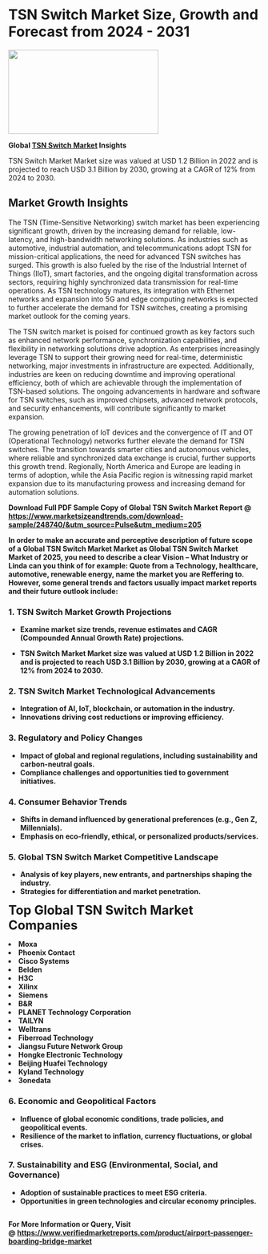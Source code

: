 <H1>TSN Switch Market Size, Growth and Forecast from 2024 - 2031</H1><img class="aligncenter size-medium wp-image-584254" src="https://thirdeyenews.in/wp-content/uploads/2024/09/Global-Market-Research-300x168.jpeg" alt="" width="300" height="168" /><p><strong>Global&nbsp;<a href="https://www.marketsizeandtrends.com/download-sample/248740/&amp;utm_source=Pulse&amp;utm_medium=205">TSN Switch Market</a> Insights</strong></p><p>TSN Switch Market Market size was valued at USD 1.2 Billion in 2022 and is projected to reach USD 3.1 Billion by 2030, growing at a CAGR of 12% from 2024 to 2030.</p><p><h2>Market Growth Insights</h2> <p>The TSN (Time-Sensitive Networking) switch market has been experiencing significant growth, driven by the increasing demand for reliable, low-latency, and high-bandwidth networking solutions. As industries such as automotive, industrial automation, and telecommunications adopt TSN for mission-critical applications, the need for advanced TSN switches has surged. This growth is also fueled by the rise of the Industrial Internet of Things (IIoT), smart factories, and the ongoing digital transformation across sectors, requiring highly synchronized data transmission for real-time operations. As TSN technology matures, its integration with Ethernet networks and expansion into 5G and edge computing networks is expected to further accelerate the demand for TSN switches, creating a promising market outlook for the coming years.</p> <p><strong></strong></p> <p>The TSN switch market is poised for continued growth as key factors such as enhanced network performance, synchronization capabilities, and flexibility in networking solutions drive adoption. As enterprises increasingly leverage TSN to support their growing need for real-time, deterministic networking, major investments in infrastructure are expected. Additionally, industries are keen on reducing downtime and improving operational efficiency, both of which are achievable through the implementation of TSN-based solutions. The ongoing advancements in hardware and software for TSN switches, such as improved chipsets, advanced network protocols, and security enhancements, will contribute significantly to market expansion.</p> <p>The growing penetration of IoT devices and the convergence of IT and OT (Operational Technology) networks further elevate the demand for TSN switches. The transition towards smarter cities and autonomous vehicles, where reliable and synchronized data exchange is crucial, further supports this growth trend. Regionally, North America and Europe are leading in terms of adoption, while the Asia Pacific region is witnessing rapid market expansion due to its manufacturing prowess and increasing demand for automation solutions.</p> <p><strong></p><p><span class=""><strong>Download Full PDF Sample Copy of Global TSN Switch Market Report</strong> @ <a href="https://www.marketsizeandtrends.com/download-sample/248740/&amp;utm_source=Pulse&amp;utm_medium=205" target="_blank">https://www.marketsizeandtrends.com/download-sample/248740/&amp;utm_source=Pulse&amp;utm_medium=205</a></span></p><p>In order to make an accurate and perceptive description of future scope of a Global&nbsp;TSN Switch Market Market as Global&nbsp;TSN Switch Market Market of 2025, you need to describe a clear Vision &ndash; What Industry or Linda can you think of for example: Quote from a Technology, healthcare, automotive, renewable energy, name the market you are Reffering to. However, some general trends and factors usually impact market reports and their future outlook include:</p><h3>1.&nbsp;<strong>TSN Switch Market Growth Projections</strong></h3><ul><li>Examine market size trends, revenue estimates and CAGR (Compounded Annual Growth Rate) projections.</li><li><p>TSN Switch Market Market size was valued at USD 1.2 Billion in 2022 and is projected to reach USD 3.1 Billion by 2030, growing at a CAGR of 12% from 2024 to 2030.</p></li></ul><h3>2.&nbsp;<strong>TSN Switch Market Technological Advancements</strong></h3><ul><li>Integration of AI, IoT, blockchain, or automation in the industry.</li><li>Innovations driving cost reductions or improving efficiency.</li></ul><h3>3.&nbsp;<strong>Regulatory and Policy Changes</strong></h3><ul><li>Impact of global and regional regulations, including sustainability and carbon-neutral goals.</li><li>Compliance challenges and opportunities tied to government initiatives.</li></ul><h3>4.&nbsp;<strong>Consumer Behavior Trends</strong></h3><ul><li>Shifts in demand influenced by generational preferences (e.g., Gen Z, Millennials).</li><li>Emphasis on eco-friendly, ethical, or personalized products/services.</li></ul><h3>5.&nbsp;<strong>Global TSN Switch Market Competitive Landscape</strong></h3><ul><li>Analysis of key players, new entrants, and partnerships shaping the industry.</li><li>Strategies for differentiation and market penetration.</li></ul><p data-pm-slice="1 1 []"><span style="color: inherit; font-family: inherit; font-size: 25px;">Top Global TSN Switch Market Companies</span></p><div class="" data-test-id=""><p><li>Moxa</li><li> Phoenix Contact</li><li> Cisco Systems</li><li> Belden</li><li> H3C</li><li> Xilinx</li><li> Siemens</li><li> B&R</li><li> PLANET Technology Corporation</li><li> TAILYN</li><li> Welltrans</li><li> Fiberroad Technology</li><li> Jiangsu Future Network Group</li><li> Hongke Electronic Technology</li><li> Beijing Huafei Technology</li><li> Kyland Technology</li><li> 3onedata</li></p></div><h3>6.&nbsp;<strong>Economic and Geopolitical Factors</strong></h3><ul><li>Influence of global economic conditions, trade policies, and geopolitical events.</li><li>Resilience of the market to inflation, currency fluctuations, or global crises.</li></ul><h3>7.&nbsp;<strong>Sustainability and ESG (Environmental, Social, and Governance)</strong></h3><ul><li>Adoption of sustainable practices to meet ESG criteria.</li><li>Opportunities in green technologies and circular economy principles.</li></ul><h2><strong style="font-size: 14px;">For More Information or Query, Visit @&nbsp;</strong><a style="background-color: #ffffff; font-size: 14px;" href="https://www.marketsizeandtrends.com/report/tsn-switch-market/" target="_blank">https://www.verifiedmarketreports.com/product/airport-passenger-boarding-bridge-market</a></h2>

